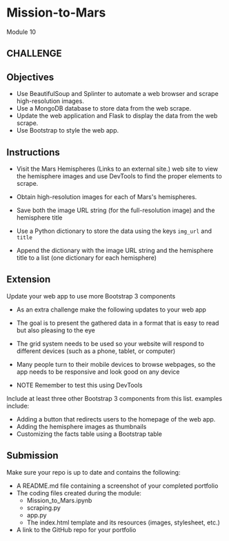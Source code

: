 # Mission-to-Mars
Module 10

## CHALLENGE

## Objectives
- Use BeautifulSoup and Splinter to automate a web browser and scrape high-resolution images.
- Use a MongoDB database to store data from the web scrape.
- Update the web application and Flask to display the data from the web scrape.
- Use Bootstrap to style the web app.

## Instructions
- Visit the Mars Hemispheres (Links to an external site.) web site to view the hemisphere images and use DevTools to find the proper elements to scrape.

- Obtain high-resolution images for each of Mars's hemispheres.
- Save both the image URL string (for the full-resolution image) and the hemisphere title
- Use a Python dictionary to store the data using the keys `img_url` and `title`
- Append the dictionary with the image URL string and the hemisphere title to a list (one dictionary for each hemisphere)

## Extension
Update your web app to use more Bootstrap 3 components
- As an extra challenge make the following updates to your web app
- The goal is to present the gathered data in a format that is easy to read but also pleasing to the eye

- The grid system needs to be used so your website will respond to different devices (such as a phone, tablet, or computer)
- Many people turn to their mobile devices to browse webpages, so the app needs to be responsive and look good on any device
- NOTE Remember to test this using DevTools

Include at least three other Bootstrap 3 components from this list. examples include:
- Adding a button that redirects users to the homepage of the web app.
- Adding the hemisphere images as thumbnails
- Customizing the facts table using a Bootstrap table

## Submission
Make sure your repo is up to date and contains the following:
- A README.md file containing a screenshot of your completed portfolio
- The coding files created during the module:
    - Mission_to_Mars.ipynb
    - scraping.py
    - app.py
    - The index.html template and its resources (images, stylesheet, etc.)
- A link to the GitHub repo for your portfolio